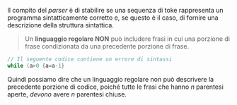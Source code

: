 Il compito del *parser* è di stabilire se una sequenza di toke rappresenta un programma sintatticamente corretto e, se questo è il caso, di fornire una descrizione della struttura sintattica. 


> Un **linguaggio regolare NON** può includere frasi in cui una porzione di frase condizionata da una precedente porzione di frase. 

```c
// Il seguente codice contiene un errore di sintassi
while (a>0 {a=a-1}
```

Quindi possiamo dire che un linguaggio regolare non può descrivere la precedente porzione di codice, poiché tutte le frasi che hanno *n* parentesi aperte, *devono* avere *n* parentesi chiuse. 




